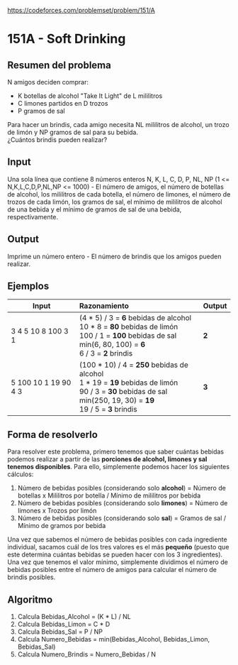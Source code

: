 https://codeforces.com/problemset/problem/151/A

# 151A - Soft Drinking

## Resumen del problema
N amigos deciden comprar:
- K botellas de alcohol "Take It Light" de L mililitros
- C limones partidos en D trozos
- P gramos de sal

Para hacer un brindis, cada amigo necesita NL mililitros de alcohol, un trozo de limón y NP gramos de sal para su bebida. \
¿Cuántos brindis pueden realizar?

## Input
Una sola línea que contiene 8 números enteros N, K, L, C, D, P, NL, NP (1 <= N,K,L,C,D,P,NL,NP <= 1000) - El número de amigos, el número de botellas de alcohol, los mililitros de cada botella, el número de limones, el número de trozos de cada limón, los gramos de sal, el mínimo de mililitros de alcohol de una bebida y el mínimo de gramos de sal de una bebida, respectivamente.

## Output
Imprime un número entero - El número de brindis que los amigos pueden realizar.

## Ejemplos
| Input             | Razonamiento  | Output    |
| ----------------- | :------------ | --------- |
| 3 4 5 10 8 100 3 1 | (4 * 5) / 3 = **6** bebidas de alcohol <br> 10 * 8 = **80** bebidas de limón <br> 100 / 1 = **100** bebidas de sal <br> min(6, 80, 100) = **6** <br> 6 / 3 = **2** brindis | **2** |
| 5 100 10 1 19 90 4 3 | (100 * 10) / 4 = **250** bebidas de alcohol <br> 1 * 19 = **19** bebidas de limón <br> 90 / 3 = **30** bebidas de sal <br> min(250, 19, 30) = **19** <br> 19 / 5 = **3** brindis | **3** |

## Forma de resolverlo
Para resolver este problema, primero tenemos que saber cuántas bebidas podemos realizar a partir de las **porciones de alcohol, limones y sal tenemos disponibles**. Para ello, simplemente podemos hacer los siguientes cálculos:
1) Número de bebidas posibles (considerando solo **alcohol**) = Número de botellas x Mililitros por botella / Mínimo de mililitros por bebida
2) Número de bebidas posibles (considerando solo **limones**) = Número de limones x Trozos por limón
3) Número de bebidas posibles (considerando solo **sal**) = Gramos de sal / Mínimo de gramos por bebida

Una vez que sabemos el número de bebidas posibles con cada ingrediente individual, sacamos cuál de los tres valores es el más **pequeño** (puesto que este determina cuántas bebidas se pueden hacer con los 3 ingredientes). Una vez que tenemos el valor mínimo, simplemente dividimos el número de bebidas posibles entre el número de amigos para calcular el número de brindis posibles.

## Algoritmo
1) Calcula Bebidas_Alcohol = (K * L) / NL
2) Calcula Bebidas_Limon = C * D
3) Calcula Bebidas_Sal = P / NP
4) Calcula Numero_Bebidas = min(Bebidas_Alcohol, Bebidas_Limon, Bebidas_Sal)
5) Calcula Numero_Brindis = Numero_Bebidas / N
